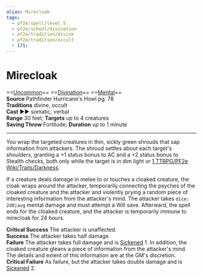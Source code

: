 ```yaml
---
alias: Mirecloak
tags:
  - pf2e/spell/level_5
  - pf2e/school/divination
  - pf2e/tradition/divine
  - pf2e/tradition/occult
  - 171:
---
```


# Mirecloak

==[Uncommon](../../../Traits/Uncommon.md)== ==[Divination](../../../Traits/Divination.md)== ==[Mental](../../../Traits/Mental.md)==  
__Source__ Pathfinder Hurricane's Howl pg. 78  
**Traditions** divine, occult  
**Cast** ►► somatic, verbal  
**Range** 30 feet; **Targets** up to 4 creatures  
**Saving Throw** Fortitude; **Duration** up to 1 minute

---

You wrap the targeted creatures in thin, sickly green shrouds that sap information from attackers. The shroud settles about each target's shoulders, granting a +1 status bonus to AC and a +2 status bonus to Stealth checks, both only while the target is in dim light or [1 TTRPG/PF2e Wiki/Traits/Darkness](1%20TTRPG/PF2e%20Wiki/Traits/Darkness).

If a creature deals damage in melee to or touches a cloaked creature, the cloak wraps around the attacker, temporarily connecting the psyches of the cloaked creature and the attacker and violently prying a random piece of interesting information from the attacker's mind. The attacker takes `dice: 2d8|avg` mental damage and must attempt a Will save. Afterward, the spell ends for the cloaked creature, and the attacker is temporarily immune to mirecloak for 24 hours.

**Critical Success** The attacker is unaffected.  
**Success** The attacker takes half damage.  
**Failure** The attacker takes full damage and is [Sickened](../../../Conditions/Sickened.md) 1. In addition, the cloaked creature gleans a piece of information from the attacker's mind. The details and extent of this information are at the GM's discretion.  
**Critical Failure** As failure, but the attacker takes double damage and is [Sickened](../../../Conditions/Sickened.md) 2.

